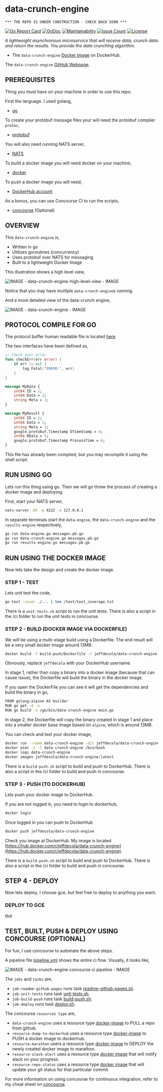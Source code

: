 # data-crunch-engine

```text
*** THE REPO IS UNDER CONSTRUCTION - CHECK BACK SOON ***
```

[![Go Report Card](https://goreportcard.com/badge/github.com/JeffDeCola/data-crunch-engine)](https://goreportcard.com/report/github.com/JeffDeCola/data-crunch-engine)
[![GoDoc](https://godoc.org/github.com/JeffDeCola/data-crunch-engine?status.svg)](https://godoc.org/github.com/JeffDeCola/data-crunch-engine)
[![Maintainability](https://api.codeclimate.com/v1/badges/6ed9dfb17eedad9c40ee/maintainability)](https://codeclimate.com/github/JeffDeCola/data-crunch-engine/maintainability)
[![Issue Count](https://codeclimate.com/github/JeffDeCola/data-crunch-engine/badges/issue_count.svg)](https://codeclimate.com/github/JeffDeCola/data-crunch-engine/issues)
[![License](http://img.shields.io/:license-mit-blue.svg)](http://jeffdecola.mit-license.org)

_A lightweight asynchronous microservice that will receive data,
crunch data and return the results. You provide the data crunching algorithm._

* The `data-crunch-engine`
  [Docker Image](https://hub.docker.com/r/jeffdecola/data-crunch-engine)
  on DockerHub.

The `data-crunch-engine`
[GitHub Webpage](https://jeffdecola.github.io/data-crunch-engine/).

## PREREQUISITES

Thing you must have on your machine in order to use this repo.

First the language. I used golang,

* [go](https://github.com/JeffDeCola/my-cheat-sheets/tree/master/software/development/languages/go-cheat-sheet)

To create your protobuf message files your will need the protobuf compiler `protoc`,

* [protobuf](https://github.com/JeffDeCola/my-cheat-sheets/tree/master/software/development/software-architectures/messaging/protobuf-cheat-sheet)

You will also need running NATS server,

* [NATS](https://github.com/JeffDeCola/my-cheat-sheets/tree/master/software/development/software-architectures/messaging/NATS-cheat-sheet)

To build a docker image you will need docker on your machine,

* [docker](https://github.com/JeffDeCola/my-cheat-sheets/tree/master/software/operations-tools/orchestration/builds-deployment-containers/docker-cheat-sheet)

To push a docker image you will need,

* [DockerHub account](https://hub.docker.com/)

As a bonus, you can use Concourse CI to run the scripts,

* [concourse](https://github.com/JeffDeCola/my-cheat-sheets/tree/master/software/operations-tools/continuous-integration-continuous-deployment/concourse-cheat-sheet)
  (Optional)

## OVERVIEW

This `data-crunch-engine` is,

* Written in go
* Utilizes goroutines (concurrency)
* Uses protobuf over NATS for messaging
* Built to a lightweight Docker Image

This illustration shows a high level view,

![IMAGE - data-crunch-engine-high-level-view - IMAGE](docs/pics/data-crunch-engine-high-level-view.jpg)

Notice that you may have multiple `data-crunch-engine`s running.

And a more detailed view of the data-crunch engine,

![IMAGE - data-crunch-engine - IMAGE](docs/pics/data-crunch-engine.jpg)

## PROTOCOL COMPILE FOR GO

The protocol buffer human readable file is located
[here](https://github.com/JeffDeCola/data-crunch-engine/blob/master/proto/messages.proto)

The two interfaces have been defined as,

```go
// Check your error
func checkErr(err error) {
    if err != nil {
        log.Fatal("ERROR:", err)
    }
}
```

```proto
message MyData {
    int64 ID = 1;
    int64 Data = 2;
    string Meta = 3;
}
```

```proto
message MyResult {
    int64 ID = 1;
    int64 Data = 2;
    string Meta = 3;
    google.protobuf.Timestamp DTimeStamp = 4;
    int64 RData = 5;
    google.protobuf.Timestamp ProcessTime = 6;
}
```

This file has already been compiled, but you may recompile it using the shell script.

## RUN USING GO

Lets run this thing using go. Then we will go threw the process of
creating a docker image and deploying.

First, start your NATS server,

```bash
nats-server -DV -p 4222 -a 127.0.0.1
```

In separate terminals start the `data-engine`, the `data-crunch-engine`
and the `results-engine` respectively,

```bash
go run data-engine.go messages.pb.go
go run data-crunch-engine.go messages.pb.go
go run results-engine.go messages.pb.go
```

## RUN USING THE DOCKER IMAGE

Now lets take the design and create the docker image.

### STEP 1 - TEST

Lets unit test the code,

```bash
go test -cover ./... | tee /test/test_coverage.txt
```

There is a `unit-tests.sh` script to run the unit tests.
There is also a script in the /ci folder to run the unit tests
in concourse.

### STEP 2 - BUILD (DOCKER IMAGE VIA DOCKERFILE)

We will be using a multi-stage build using a Dockerfile.
The end result will be a very small docker image around 13MB.

```bash
docker build -f build-push/Dockerfile -t jeffdecola/data-crunch-engine .
```

Obviously, replace `jeffdecola` with your DockerHub username.

In stage 1, rather than copy a binary into a docker image (because
that can cause issue), the Dockerfile will build the binary in the
docker image.

If you open the DockerFile you can see it will get the dependencies and
build the binary in go,

```bash
FROM golang:alpine AS builder
RUN go get -d -v
RUN go build -o /go/bin/data-crunch-engine main.go
```

In stage 2, the Dockerfile will copy the binary created in
stage 1 and place into a smaller docker base image based
on `alpine`, which is around 13MB.

You can check and test your docker image,

```bash
docker run --name data-crunch-engine -dit jeffdecola/data-crunch-engine
docker exec -i -t data-crunch-engine /bin/bash
docker logs data-crunch-engine
docker images jeffdecola/data-crunch-engine:latest
```

There is a `build-push.sh` script to build and push to DockerHub.
There is also a script in the /ci folder to build and push
in concourse.

### STEP 3 - PUSH (TO DOCKERHUB)

Lets push your docker image to DockerHub.

If you are not logged in, you need to login to dockerhub,

```bash
docker login
```

Once logged in you can push to DockerHub

```bash
docker push jeffdecola/data-crunch-engine
```

Check you image at DockerHub. My image is located
[https://hub.docker.com/r/jeffdecola/data-crunch-engine](https://hub.docker.com/r/jeffdecola/data-crunch-engine).

There is a `build-push.sh` script to build and push to DockerHub.
There is also a script in the /ci folder to build and push
in concourse.

## STEP 4 - DEPLOY

Now lets deploy, I choose gce, but feel free to deploy to anything you want.

### DEPLOY TO GCE

tbd

## TEST, BUILT, PUSH & DEPLOY USING CONCOURSE (OPTIONAL)

For fun, I use concourse to automate the above steps.

A pipeline file [pipeline.yml](https://github.com/JeffDeCola/data-crunch-engine/tree/master/ci/pipeline.yml)
shows the entire ci flow. Visually, it looks like,

![IMAGE - data-crunch-engine concourse ci pipeline - IMAGE](docs/pics/data-crunch-engine-pipeline.jpg)

The `jobs` and `tasks` are,

* `job-readme-github-pages` runs task
  [readme-github-pages.sh](https://github.com/JeffDeCola/data-crunch-engine/tree/master/ci/scripts/readme-github-pages.sh).
* `job-unit-tests` runs task
  [unit-tests.sh](https://github.com/JeffDeCola/data-crunch-engine/tree/master/ci/scripts/unit-tests.sh).
* `job-build-push` runs task
  [build-push.sh](https://github.com/JeffDeCola/data-crunch-engine/tree/master/ci/scripts/build-push.sh).
* `job-deploy` runs task
  [deploy.sh](https://github.com/JeffDeCola/data-crunch-engine/tree/master/ci/scripts/deploy.sh).

The concourse `resources type` are,

* `data-crunch-engine` uses a resource type
  [docker-image](https://hub.docker.com/r/concourse/git-resource/)
  to PULL a repo from github.
* `resource-dump-to-dockerhub` uses a resource type
  [docker-image](https://hub.docker.com/r/concourse/docker-image-resource/)
  to PUSH a docker image to dockerhub.
* `resource-marathon` users a resource type
  [docker-image](https://hub.docker.com/r/ckaznocha/marathon-resource)
  to DEPLOY the newly created docker image to marathon.
* `resource-slack-alert` uses a resource type
  [docker image](https://hub.docker.com/r/cfcommunity/slack-notification-resource)
  that will notify slack on your progress.
* `resource-repo-status` uses a resource type
  [docker image](https://hub.docker.com/r/dpb587/github-status-resource)
  that will update your git status for that particular commit.

For more information on using concourse for continuous integration,
refer to my cheat sheet on [concourse](https://github.com/JeffDeCola/my-cheat-sheets/tree/master/software/operations-tools/continuous-integration-continuous-deployment/concourse-cheat-sheet).
